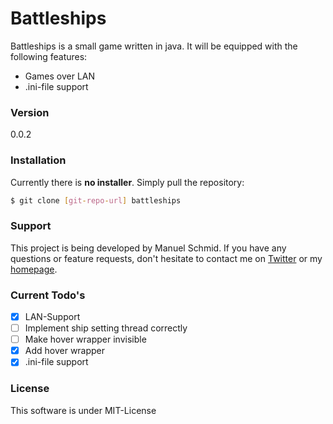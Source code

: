 # Battleships

Battleships is a small game written in java.
It will be equipped with the following features:

  - Games over LAN
  - .ini-file support

### Version

0.0.2

### Installation
Currently there is **no installer**. Simply pull the repository:

```sh
$ git clone [git-repo-url] battleships
```

### Support
This project is being developed by Manuel Schmid.
If you have any questions or feature requests, don't hesitate to contact me on [Twitter] or my [homepage].

### Current Todo's

 - [X] LAN-Support
 - [ ] Implement ship setting thread correctly
 - [ ] Make hover wrapper invisible
 - [x] Add hover wrapper
 - [x] .ini-file support

### License

This software is under MIT-License

[mash1t.de]:http://mash1t.de/
[homepage]:http://mash1t.de/
[Twitter]:https://twitter.com/mash1t
[NetworkLib]:https://github.com/mash1t/java.lib.network/tree/0.1.0
